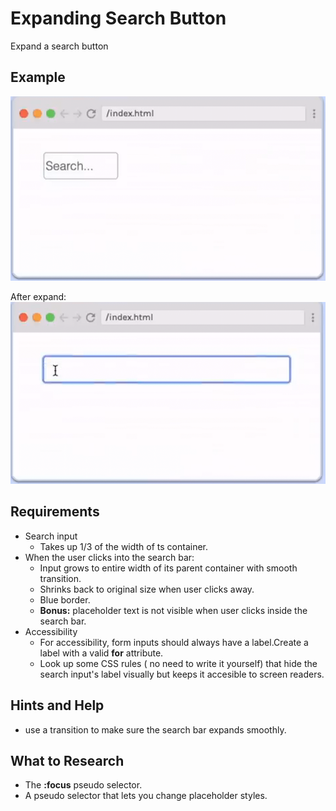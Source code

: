 # Expanding Search Button

Expand a search button
## Example

![Search Button](/expandingSearchBar/SearchBar.png)

After expand:
![Search Button Expanded](/expandingSearchBar/SearchBarExpanded.png)

## Requirements

- Search input
  - Takes up 1/3 of the width of ts container.
- When the user clicks into the search bar:
  - Input grows to entire width of its parent container with smooth transition.
  - Shrinks back to original size when user clicks away.
  - Blue border.
  - **Bonus:** placeholder text is not visible when user clicks inside the search bar.
- Accessibility
  - For accessibility, form inputs should always have a label.Create a label with a valid **for** attribute.
  - Look up some CSS rules ( no need to write it yourself) that hide the search input's label visually but keeps it accesible to screen readers.

## Hints and Help

- use a transition to make sure the search bar expands smoothly.

## What to Research

- The **:focus** pseudo selector.
- A pseudo selector that lets you change placeholder styles.
